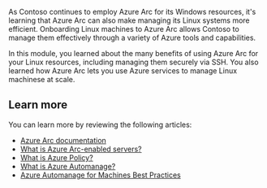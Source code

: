 As Contoso continues to employ Azure Arc for its Windows resources, it's learning that Azure Arc can also make managing its Linux systems more efficient. Onboarding Linux machines to Azure Arc allows Contoso to manage them effectively through a variety of Azure tools and capabilities.

In this module, you learned about the many benefits of using Azure Arc for your Linux resources, including managing them securely via SSH. You also learned how Azure Arc lets you use Azure services to manage Linux machinese at scale.

## Learn more

You can learn more by reviewing the following articles:

- [Azure Arc documentation](/azure/azure-arc?azure-portal=true)
- [What is Azure Arc-enabled servers?](/azure/azure-arc/servers/overview?azure-portal=true)
- [What is Azure Policy?](/azure/governance/policy/overview)
- [What is Azure Automanage?](/azure/automanage/overview-about)
- [Azure Automanage for Machines Best Practices](/azure/automanage/automanage-linux)
